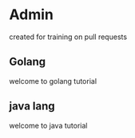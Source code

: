 # Admin
created for training on pull requests

## Golang
welcome to golang tutorial

## java lang
welcome to java tutorial
